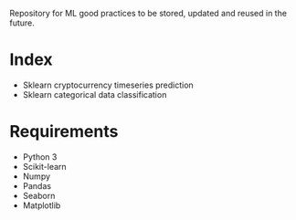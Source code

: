 Repository for ML good practices to be stored, updated and reused in the future.

# Index

- Sklearn cryptocurrency timeseries prediction
- Sklearn categorical data classification

# Requirements

- Python 3
- Scikit-learn
- Numpy
- Pandas
- Seaborn
- Matplotlib
